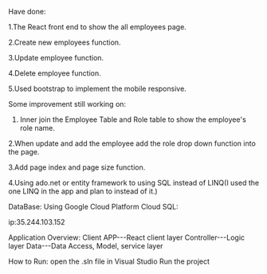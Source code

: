 Have done:

1.The React front end to show the all employees page.

2.Create new employees function.

3.Update employee function.

4.Delete employee function.

5.Used bootstrap to implement the mobile responsive.

Some improvement still working on:

1. Inner join the Employee Table and Role table to show the employee's role name.

2.When update and add the employee add the role drop down function into the page.

3.Add page index and page size function.

4.Using ado.net or entity framework to using SQL instead of LINQ(I used the one LINQ in the app and plan to instead of it.)

DataBase:
Using Google Cloud Platform Cloud SQL:

ip:35.244.103.152

Application Overview:
Client APP---React client layer
Controller---Logic layer
Data---Data Access, Model, service layer

How to Run:
open the .sln file in Visual Studio
Run the project
